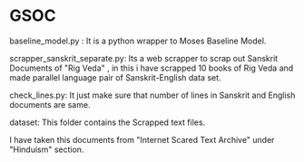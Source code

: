# GSOC

baseline_model.py : It is a  python wrapper to Moses Baseline Model.

scrapper_sanskrit_separate.py: Its a web scrapper to scrap out Sanskrit Documents of "Rig Veda" ,
in this i have scrapped 10 books of Rig Veda and made parallel language pair of Sanskrit-English data set.

check_lines.py: It just make sure that number of lines in Sanskrit and English documents are same.

dataset: This folder contains the Scrapped text files.

I have taken this documents from "Internet Scared Text Archive" under "Hinduism" section.
